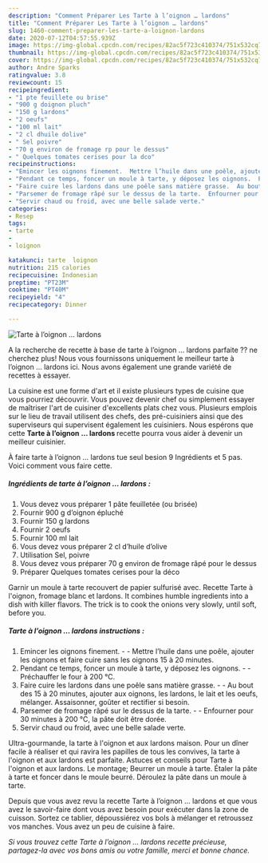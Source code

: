 ```yaml
---
description: "Comment Préparer Les Tarte à l’oignon … lardons"
title: "Comment Préparer Les Tarte à l’oignon … lardons"
slug: 1460-comment-preparer-les-tarte-a-loignon-lardons
date: 2020-07-12T04:57:55.939Z
image: https://img-global.cpcdn.com/recipes/82ac5f723c410374/751x532cq70/tarte-a-loignon-…-lardons-photo-principale-de-la-recette.jpg
thumbnail: https://img-global.cpcdn.com/recipes/82ac5f723c410374/751x532cq70/tarte-a-loignon-…-lardons-photo-principale-de-la-recette.jpg
cover: https://img-global.cpcdn.com/recipes/82ac5f723c410374/751x532cq70/tarte-a-loignon-…-lardons-photo-principale-de-la-recette.jpg
author: Andre Sparks
ratingvalue: 3.8
reviewcount: 15
recipeingredient:
- "1 pte feuillete ou brise"
- "900 g doignon pluch"
- "150 g lardons"
- "2 oeufs"
- "100 ml lait"
- "2 cl dhuile dolive"
- " Sel poivre"
- "70 g environ de fromage rp pour le dessus"
- " Quelques tomates cerises pour la dco"
recipeinstructions:
- "Emincer les oignons finement.  Mettre l’huile dans une poêle, ajouter les oignons et faire cuire sans les oignons 15 à 20 minutes."
- "Pendant ce temps, foncer un moule à tarte, y déposez les oignons.  Préchauffer le four à 200 °C."
- "Faire cuire les lardons dans une poêle sans matière grasse.  Au bout des 15 à 20 minutes, ajouter aux oignons, les lardons, le lait et les oeufs, mélanger. Assaisonner, goûter et rectifier si besoin."
- "Parsemer de fromage râpé sur le dessus de la tarte.  Enfourner pour 30 minutes à 200 °C, la pâte doit être dorée."
- "Servir chaud ou froid, avec une belle salade verte."
categories:
- Resep
tags:
- tarte
- 
- loignon

katakunci: tarte  loignon 
nutrition: 215 calories
recipecuisine: Indonesian
preptime: "PT23M"
cooktime: "PT40M"
recipeyield: "4"
recipecategory: Dinner

---
```



![Tarte à l’oignon … lardons](https://img-global.cpcdn.com/recipes/82ac5f723c410374/751x532cq70/tarte-a-loignon-…-lardons-photo-principale-de-la-recette.jpg)

A la recherche de recette à base de tarte à l’oignon … lardons parfaite ?? ne cherchez plus! Nous vous fournissons uniquement le meilleur tarte à l’oignon … lardons ici. Nous avons également une grande variété de recettes à essayer.

La cuisine est une forme d'art et il existe plusieurs types de cuisine que vous pourriez découvrir. Vous pouvez devenir chef ou simplement essayer de maîtriser l'art de cuisiner d'excellents plats chez vous. Plusieurs emplois sur le lieu de travail utilisent des chefs, des pré-cuisiniers ainsi que des superviseurs qui supervisent également les cuisiniers. Nous espérons que cette <strong> Tarte à l’oignon … lardons </strong> recette pourra vous aider à devenir un meilleur cuisinier.

<!--inarticleads1-->

À faire tarte à l’oignon … lardons tue seul besion 9 Ingrédients et 5 pas. Voici comment vous faire cette.

##### Ingrédients de tarte à l’oignon … lardons :

1. Vous devez vous préparer 1 pâte feuilletée (ou brisée)
1. Fournir 900 g d’oignon épluché
1. Fournir 150 g lardons
1. Fournir 2 oeufs
1. Fournir 100 ml lait
1. Vous devez vous préparer 2 cl d’huile d’olive
1. Utilisation  Sel, poivre
1. Vous devez vous préparer 70 g environ de fromage râpé pour le dessus
1. Préparer  Quelques tomates cerises pour la déco


Garnir un moule à tarte recouvert de papier sulfurisé avec. Recette Tarte à l&#39;oignon, fromage blanc et lardons. It combines humble ingredients into a dish with killer flavors. The trick is to cook the onions very slowly, until soft, before you. 

<!--inarticleads2-->

##### Tarte à l’oignon … lardons instructions :

1. Emincer les oignons finement. -  - Mettre l’huile dans une poêle, ajouter les oignons et faire cuire sans les oignons 15 à 20 minutes.
1. Pendant ce temps, foncer un moule à tarte, y déposez les oignons. -  - Préchauffer le four à 200 °C.
1. Faire cuire les lardons dans une poêle sans matière grasse. -  - Au bout des 15 à 20 minutes, ajouter aux oignons, les lardons, le lait et les oeufs, mélanger. Assaisonner, goûter et rectifier si besoin.
1. Parsemer de fromage râpé sur le dessus de la tarte. -  - Enfourner pour 30 minutes à 200 °C, la pâte doit être dorée.
1. Servir chaud ou froid, avec une belle salade verte.


Ultra-gourmande, la tarte à l&#39;oignon et aux lardons maison. Pour un dîner facile à réaliser et qui ravira les papilles de tous les convives, la tarte à l&#39;oignon et aux lardons est parfaite. Astuces et conseils pour Tarte à l&#39;oignon et aux lardons. Le montage; Beurrer un moule à tarte. Étaler la pâte à tarte et foncer dans le moule beurré. Déroulez la pâte dans un moule à tarte. 

<!--inarticleads1-->

<p>
Depuis que vous avez revu la recette Tarte à l’oignon … lardons et que vous avez le savoir-faire dont vous avez besoin pour exécuter dans la zone de cuisson. Sortez ce tablier, dépoussiérez vos bols à mélanger et retroussez vos manches. Vous avez un peu de cuisine à faire.
</p>

<p>
<i>Si vous trouvez cette Tarte à l’oignon … lardons recette précieuse, partagez-la avec vos bons amis ou votre famille, merci et bonne chance.</i>
</p>
